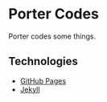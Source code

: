 # Porter Codes
Porter codes some things.

## Technologies
* [GitHub Pages](https://pages.github.com/)
* [Jekyll](https://jekyllrb.com/)
